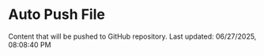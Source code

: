 # Auto Push File

Content that will be pushed to GitHub repository.
Last updated: 06/27/2025, 08:08:40 PM